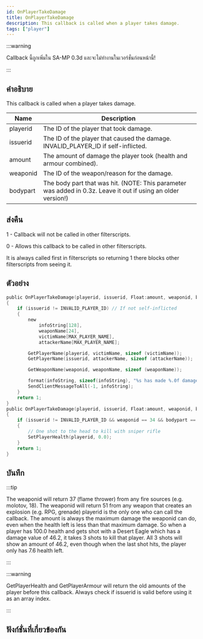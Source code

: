 ```yaml
---
id: OnPlayerTakeDamage
title: OnPlayerTakeDamage
description: This callback is called when a player takes damage.
tags: ["player"]
---
```


:::warning

Callback นี้ถูกเพิ่มใน SA-MP 0.3d และจะไม่ทำงานในเวอร์ชั่นก่อนหน้านี้!

:::

## คำอธิบาย

This callback is called when a player takes damage.

| Name     | Description                                                                                                   |
| -------- | ------------------------------------------------------------------------------------------------------------- |
| playerid | The ID of the player that took damage.                                                                        |
| issuerid | The ID of the player that caused the damage. INVALID_PLAYER_ID if self-inflicted.                             |
| amount   | The amount of damage the player took (health and armour combined).                                            |
| weaponid | The ID of the weapon/reason for the damage.                                                                   |
| bodypart | The body part that was hit. (NOTE: This parameter was added in 0.3z. Leave it out if using an older version!) |

## ส่งคืน

1 - Callback will not be called in other filterscripts.

0 - Allows this callback to be called in other filterscripts.

It is always called first in filterscripts so returning 1 there blocks other filterscripts from seeing it.

## ตัวอย่าง

```c
public OnPlayerTakeDamage(playerid, issuerid, Float:amount, weaponid, bodypart)
{
    if (issuerid != INVALID_PLAYER_ID) // If not self-inflicted
    {
        new
            infoString[128],
            weaponName[24],
            victimName[MAX_PLAYER_NAME],
            attackerName[MAX_PLAYER_NAME];

        GetPlayerName(playerid, victimName, sizeof (victimName));
        GetPlayerName(issuerid, attackerName, sizeof (attackerName));

        GetWeaponName(weaponid, weaponName, sizeof (weaponName));

        format(infoString, sizeof(infoString), "%s has made %.0f damage to %s, weapon: %s, bodypart: %d", attackerName, amount, victimName, weaponName, bodypart);
        SendClientMessageToAll(-1, infoString);
    }
    return 1;
}
public OnPlayerTakeDamage(playerid, issuerid, Float:amount, weaponid, bodypart)
{
    if (issuerid != INVALID_PLAYER_ID && weaponid == 34 && bodypart == 9)
    {
        // One shot to the head to kill with sniper rifle
        SetPlayerHealth(playerid, 0.0);
    }
    return 1;
}
```

## บันทึก

:::tip

The weaponid will return 37 (flame thrower) from any fire sources (e.g. molotov, 18).
The weaponid will return 51 from any weapon that creates an explosion (e.g. RPG, grenade)
playerid is the only one who can call the callback.
The amount is always the maximum damage the weaponid can do, even when the health left is less than that maximum damage. So when a player has 100.0 health and gets shot with a Desert Eagle which has a damage value of 46.2, it takes 3 shots to kill that player. All 3 shots will show an amount of 46.2, even though when the last shot hits, the player only has 7.6 health left.

:::

:::warning

GetPlayerHealth and GetPlayerArmour will return the old amounts of the player before this callback.
Always check if issuerid is valid before using it as an array index.

:::

## ฟังก์ชั่นที่เกี่ยวข้องกัน
